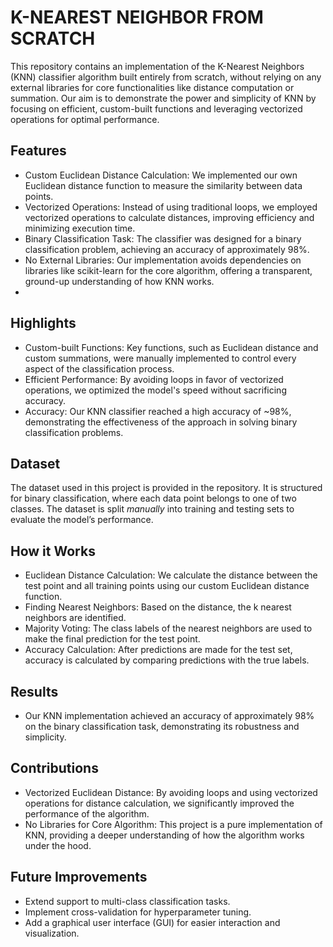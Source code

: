 # K-NEAREST NEIGHBOR FROM SCRATCH
This repository contains an implementation of the K-Nearest Neighbors (KNN) classifier algorithm built entirely from scratch, without relying on any external libraries for core functionalities like distance computation or summation. Our aim is to demonstrate the power and simplicity of KNN by focusing on efficient, custom-built functions and leveraging vectorized operations for optimal performance.

## Features
- Custom Euclidean Distance Calculation: We implemented our own Euclidean distance function to measure the similarity between data points.
- Vectorized Operations: Instead of using traditional loops, we employed vectorized operations to calculate distances, improving efficiency and minimizing execution time.
- Binary Classification Task: The classifier was designed for a binary classification problem, achieving an accuracy of approximately 98%.
- No External Libraries: Our implementation avoids dependencies on libraries like scikit-learn for the core algorithm, offering a transparent, ground-up understanding of how KNN works.
- 
## Highlights
- Custom-built Functions: Key functions, such as Euclidean distance and custom summations, were manually implemented to control every aspect of the classification process.
- Efficient Performance: By avoiding loops in favor of vectorized operations, we optimized the model's speed without sacrificing accuracy.
- Accuracy: Our KNN classifier reached a high accuracy of ~98%, demonstrating the effectiveness of the approach in solving binary classification problems.
  
## Dataset
The dataset used in this project is provided in the repository. It is structured for binary classification, where each data point belongs to one of two classes. The dataset is split *manually* into training and testing sets to evaluate the model’s performance.

## How it Works

- Euclidean Distance Calculation: We calculate the distance between the test point and all training points using our custom Euclidean distance function.
- Finding Nearest Neighbors: Based on the distance, the k nearest neighbors are identified.
- Majority Voting: The class labels of the nearest neighbors are used to make the final prediction for the test point.
- Accuracy Calculation: After predictions are made for the test set, accuracy is calculated by comparing predictions with the true labels.
  
## Results
 - Our KNN implementation achieved an accuracy of approximately 98% on the binary classification task, demonstrating its robustness and simplicity.

## Contributions

- Vectorized Euclidean Distance: By avoiding loops and using vectorized operations for distance calculation, we significantly improved the performance of the algorithm.
- No Libraries for Core Algorithm: This project is a pure implementation of KNN, providing a deeper understanding of how the algorithm works under the hood.
  
## Future Improvements

- Extend support to multi-class classification tasks.
- Implement cross-validation for hyperparameter tuning.
- Add a graphical user interface (GUI) for easier interaction and visualization.
